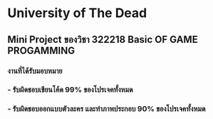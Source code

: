 # University of The Dead
## Mini Project ของวิชา 322218 Basic OF GAME PROGAMMING
### งานที่ได้รับมอบหมาย
### - รับผิดชอบเขียนโค้ด 99% ของโปรเจคทั้งหมด
### - รับผิดชอบออกแบบตัวละคร และทำภาพประกอบ 90% ของโปรเจคทั้งหมด
